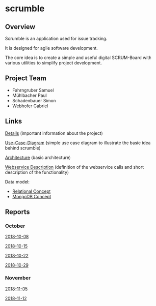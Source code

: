# scrumble
## Overview
Scrumble is an application used for issue tracking.

It is designed for agile software development.

The core idea is to create a simple and useful digital SCRUM-Board
with various utilities to simplify project development.

## Project Team
* Fahrngruber Samuel
* Mühlbacher Paul
* Schadenbauer Simon
* Webhofer Gabriel

## Links
[Details](https://docs.google.com/document/d/1vgrrGldILusFZukWhuFxPKrlXpXGgOuYFxEKtS-2n1E/edit?usp=sharing) (important information about the project)

[Use-Case-Diagram](https://drive.google.com/file/d/1NgMuTejAouxqfbYYXzfpeD8y0tExms7U/view?usp=sharing) (simple use case diagram to illustrate the basic idea behind scrumble)

[Architecture](https://drive.google.com/file/d/1YIi5ONN6RXLwBg_hGWoYYh-4-1DUeQ-p/view?usp=sharing) (basic architecture)

[Webservice Description](https://docs.google.com/document/d/1n7DMO2ZAo60nKiIRyApaHwPvQansGYB_qu9Vq15YLac/edit?usp=sharing) (definition of the webservice calls and short description of the functionality)


Data model:
* [Relational Concept](https://drive.google.com/file/d/1IUcQMx_k_iGSqM7_8woLZzctV2SF7k3R/view?usp=sharing)
* [MongoDB Concept](https://drive.google.com/file/d/1No-tgxvGDaXy5VZoPew_oyJBf0xctDWK/view?usp=sharing)

## Reports

### October

[2018-10-08](https://docs.google.com/document/d/1GIx_nPy6as6BWanGzhu7H6GL-lOTfZIBhx789N2Ldmw/edit?usp=sharing)

[2018-10-15](https://docs.google.com/document/d/1Gon0d3dsv2NabF_IYOM2_ienjwpz0SYARF6-fLzsgok/edit?usp=sharing)

[2018-10-22](https://docs.google.com/document/d/1ZKyH_1ksY__FbPm0fRWnVfUPl7ngW_nmSNYprvn42hM/edit?usp=sharing)

[2018-10-29](https://docs.google.com/document/d/1NyflbvuWPuMIbQ6oim3F-_XA4AiFLiNt2pxqypG9drQ/edit?usp=sharing)

### November

[2018-11-05](https://docs.google.com/document/d/1PTnoygVCLBF4noy9rkdfZD8rWnfif_mimEbTottGHp8/edit?usp=sharing)

[2018-11-12](https://docs.google.com/document/d/1ShYYD-QTPSleP-UG5dpimOAy_0C6be1nWc8xJNgvzbI/edit?usp=sharing)


